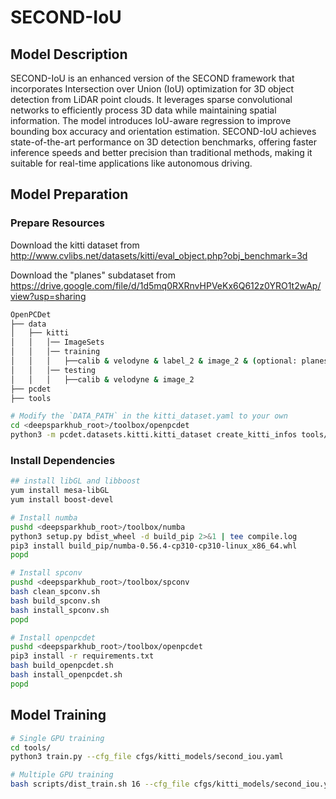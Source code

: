 # SECOND-IoU

## Model Description

SECOND-IoU is an enhanced version of the SECOND framework that incorporates Intersection over Union (IoU) optimization
for 3D object detection from LiDAR point clouds. It leverages sparse convolutional networks to efficiently process 3D
data while maintaining spatial information. The model introduces IoU-aware regression to improve bounding box accuracy
and orientation estimation. SECOND-IoU achieves state-of-the-art performance on 3D detection benchmarks, offering faster
inference speeds and better precision than traditional methods, making it suitable for real-time applications like
autonomous driving.

## Model Preparation

### Prepare Resources

Download the kitti dataset from <http://www.cvlibs.net/datasets/kitti/eval_object.php?obj_benchmark=3d>

Download the "planes" subdataset from <https://drive.google.com/file/d/1d5mq0RXRnvHPVeKx6Q612z0YRO1t2wAp/view?usp=sharing>

```bash
OpenPCDet
├── data
│   ├── kitti
│   │   │── ImageSets
│   │   │── training
│   │   │   ├──calib & velodyne & label_2 & image_2 & (optional: planes) & (optional: depth_2)
│   │   │── testing
│   │   │   ├──calib & velodyne & image_2
├── pcdet
├── tools
```

```bash
# Modify the `DATA_PATH` in the kitti_dataset.yaml to your own
cd <deepsparkhub_root>/toolbox/openpcdet
python3 -m pcdet.datasets.kitti.kitti_dataset create_kitti_infos tools/cfgs/dataset_configs/kitti_dataset.yaml
```

### Install Dependencies

```bash
## install libGL and libboost
yum install mesa-libGL
yum install boost-devel

# Install numba
pushd <deepsparkhub_root>/toolbox/numba
python3 setup.py bdist_wheel -d build_pip 2>&1 | tee compile.log
pip3 install build_pip/numba-0.56.4-cp310-cp310-linux_x86_64.whl
popd

# Install spconv
pushd <deepsparkhub_root>/toolbox/spconv
bash clean_spconv.sh
bash build_spconv.sh
bash install_spconv.sh
popd

# Install openpcdet
pushd <deepsparkhub_root>/toolbox/openpcdet
pip3 install -r requirements.txt
bash build_openpcdet.sh
bash install_openpcdet.sh
popd
```

## Model Training

```bash
# Single GPU training
cd tools/
python3 train.py --cfg_file cfgs/kitti_models/second_iou.yaml

# Multiple GPU training
bash scripts/dist_train.sh 16 --cfg_file cfgs/kitti_models/second_iou.yaml
```
